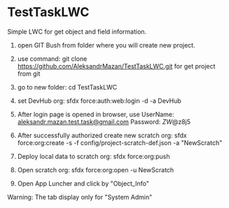 # TestTaskLWC
Simple LWC for get object and field information.

1. open GIT Bush from folder where you will create new project.

2. use command:
 git clone https://github.com/AleksandrMazan/TestTaskLWC.git
 for get project from git
 
3. go to new folder:
  cd TestTaskLWC

4. set DevHub org:
  sfdx force:auth:web:login -d -a DevHub

5. After login page is opened in browser, use UserName: aleksandr.mazan.test.task@gmail.com Password: $ZW@%uVKnK6!0D4$z8j5

6. After successfully authorized create new scratch org: sfdx force:org:create -s -f config/project-scratch-def.json -a "NewScratch"

7. Deploy local data to scratch org: sfdx force:org:push

8. Open scratch org: sfdx force:org:open -u NewScratch

9. Open App Luncher and click by "Object_Info"

Warning: The tab display only for "System Admin"

